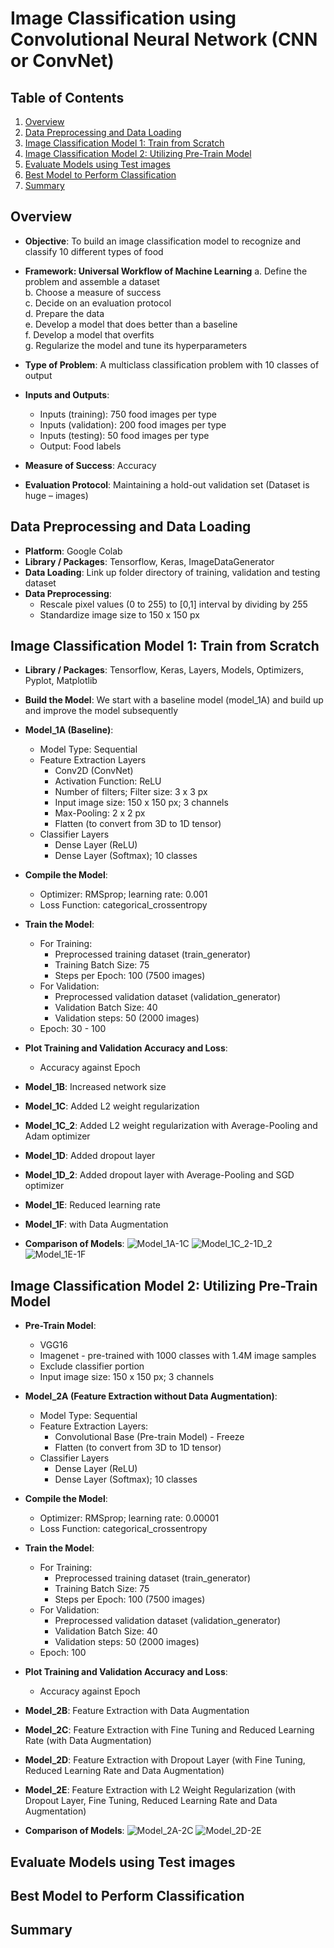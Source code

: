 # Image Classification using Convolutional Neural Network (CNN or ConvNet)

## Table of Contents
1. [Overview](README.md#overview)
2. [Data Preprocessing and Data Loading](README.md#data-preprocessing-and-data-loading)
3. [Image Classification Model 1: Train from Scratch](README.md#image-classification-model-1-train-from-scratch)
4. [Image Classification Model 2: Utilizing Pre-Train Model](README.md#image-classification-model-2-utilizing-pre-train-model)
5. [Evaluate Models using Test images](README.md#evaluate-models-using-test-images)
6. [Best Model to Perform Classification](README.md#best-model-to-perform-classification)
7. [Summary](README.md#summary)


## Overview
* **Objective**: To build an image classification model to recognize and classify 10 different types of food
* **Framework: Universal Workflow of Machine Learning**
    a. Define the problem and assemble a dataset<br>
    b. Choose a measure of success<br>
    c. Decide on an evaluation protocol<br>
    d. Prepare the data<br>
    e. Develop a model that does better than a baseline<br>
    f. Develop a model that overfits<br>
    g. Regularize the model and tune its hyperparameters<br>
    
* **Type of Problem**: A multiclass classification problem with 10 classes of output
* **Inputs and Outputs**:
    * Inputs (training): 750 food images per type
    * Inputs (validation): 200 food images per type
    * Inputs (testing): 50 food images per type
    * Output: Food labels<br>
* **Measure of Success**: Accuracy
* **Evaluation Protocol**: Maintaining a hold-out validation set (Dataset is huge – images)

## Data Preprocessing and Data Loading
* **Platform**: Google Colab
* **Library / Packages**: Tensorflow, Keras, ImageDataGenerator
* **Data Loading**: Link up folder directory of training, validation and testing dataset
* **Data Preprocessing**: 
    * Rescale pixel values (0 to 255) to [0,1] interval by dividing by 255
    * Standardize image size to 150 x 150 px
  
## Image Classification Model 1: Train from Scratch
* **Library / Packages**: Tensorflow, Keras, Layers, Models, Optimizers, Pyplot, Matplotlib 
* **Build the Model**: We start with a baseline model (model_1A) and build up and improve the model subsequently
* **Model_1A (Baseline)**:
    * Model Type: Sequential
    * Feature Extraction Layers
      * Conv2D (ConvNet)
      * Activation Function: ReLU
      * Number of filters; Filter size: 3 x 3 px
      * Input image size: 150 x 150 px; 3 channels
      * Max-Pooling: 2 x 2 px
      * Flatten (to convert from 3D to 1D tensor)
    * Classifier Layers
      * Dense Layer (ReLU)
      * Dense Layer (Softmax); 10 classes 
* **Compile the Model**:
    * Optimizer: RMSprop; learning rate: 0.001
    * Loss Function: categorical_crossentropy
* **Train the Model**:
    * For Training: 
      * Preprocessed training dataset (train_generator)
      * Training Batch Size: 75
      * Steps per Epoch: 100 (7500 images)
    * For Validation: 
      * Preprocessed validation dataset (validation_generator)
      * Validation Batch Size: 40
      * Validation steps: 50 (2000 images)
    * Epoch: 30 - 100
* **Plot Training and Validation Accuracy and Loss**:
    * Accuracy against Epoch

* **Model_1B**: Increased network size
* **Model_1C**: Added L2 weight regularization
* **Model_1C_2**: Added L2 weight regularization with Average-Pooling and Adam optimizer
* **Model_1D**: Added dropout layer
* **Model_1D_2**: Added dropout layer with Average-Pooling and SGD optimizer
* **Model_1E**: Reduced learning rate
* **Model_1F**: with Data Augmentation

* **Comparison of Models**:
![Model_1A-1C](viz/Model_1A-1C.JPG)
![Model_1C_2-1D_2](viz/Model_1C_2-1D_2.JPG)
![Model_1E-1F](viz/Model_1E-1F.JPG)

## Image Classification Model 2: Utilizing Pre-Train Model
* **Pre-Train Model**:
    * VGG16
    * Imagenet - pre-trained with 1000 classes with 1.4M image samples
    * Exclude classifier portion
    * Input image size: 150 x 150 px; 3 channels
* **Model_2A (Feature Extraction without Data Augmentation)**: 
    * Model Type: Sequential
    * Feature Extraction Layers: 
      * Convolutional Base (Pre-train Model) - Freeze
      * Flatten (to convert from 3D to 1D tensor)
    * Classifier Layers
      * Dense Layer (ReLU)
      * Dense Layer (Softmax); 10 classes 
* **Compile the Model**:
    * Optimizer: RMSprop; learning rate: 0.00001
    * Loss Function: categorical_crossentropy
* **Train the Model**:
    * For Training: 
      * Preprocessed training dataset (train_generator)
      * Training Batch Size: 75
      * Steps per Epoch: 100 (7500 images)
    * For Validation: 
      * Preprocessed validation dataset (validation_generator)
      * Validation Batch Size: 40
      * Validation steps: 50 (2000 images)
    * Epoch: 100
* **Plot Training and Validation Accuracy and Loss**:
    * Accuracy against Epoch

* **Model_2B**: Feature Extraction with Data Augmentation
* **Model_2C**: Feature Extraction with Fine Tuning and Reduced Learning Rate (with Data Augmentation)
* **Model_2D**: Feature Extraction with Dropout Layer (with Fine Tuning, Reduced Learning Rate and Data Augmentation)
* **Model_2E**: Feature Extraction with L2 Weight Regularization (with Dropout Layer, Fine Tuning, Reduced Learning Rate and Data Augmentation)

* **Comparison of Models**:
![Model_2A-2C](viz/Model_2A-2C.JPG)
![Model_2D-2E](viz/Model_2D-2E.JPG)

## Evaluate Models using Test images


## Best Model to Perform Classification


## Summary
